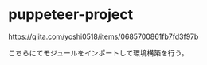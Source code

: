 # puppeteer-project

https://qiita.com/yoshi0518/items/0685700861fb7fd3f97b

こちらにてモジュールをインポートして環境構築を行う。



